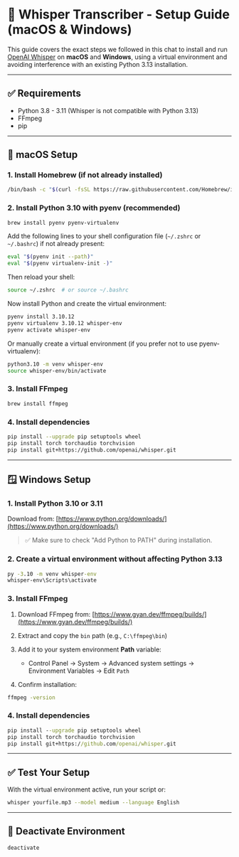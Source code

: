 # 🔣 Whisper Transcriber - Setup Guide (macOS & Windows)

This guide covers the exact steps we followed in this chat to install and run [OpenAI Whisper](https://github.com/openai/whisper) on **macOS** and **Windows**, using a virtual environment and avoiding interference with an existing Python 3.13 installation.

---

## ✅ Requirements

* Python 3.8 - 3.11 (Whisper is not compatible with Python 3.13)
* FFmpeg
* pip

---

## 🍎 macOS Setup

### 1. Install Homebrew (if not already installed)

```bash
/bin/bash -c "$(curl -fsSL https://raw.githubusercontent.com/Homebrew/install/HEAD/install.sh)"
```

### 2. Install Python 3.10 with pyenv (recommended)

```bash
brew install pyenv pyenv-virtualenv
```

Add the following lines to your shell configuration file (`~/.zshrc` or `~/.bashrc`) if not already present:

```bash
eval "$(pyenv init --path)"
eval "$(pyenv virtualenv-init -)"
```

Then reload your shell:

```bash
source ~/.zshrc  # or source ~/.bashrc
```

Now install Python and create the virtual environment:

```bash
pyenv install 3.10.12
pyenv virtualenv 3.10.12 whisper-env
pyenv activate whisper-env
```

Or manually create a virtual environment (if you prefer not to use pyenv-virtualenv):

```bash
python3.10 -m venv whisper-env
source whisper-env/bin/activate
```

### 3. Install FFmpeg

```bash
brew install ffmpeg
```

### 4. Install dependencies

```bash
pip install --upgrade pip setuptools wheel
pip install torch torchaudio torchvision
pip install git+https://github.com/openai/whisper.git
```

---

## 🪟 Windows Setup

### 1. Install Python 3.10 or 3.11

Download from: [https://www.python.org/downloads/](https://www.python.org/downloads/)

> ✅ Make sure to check "Add Python to PATH" during installation.

### 2. Create a virtual environment without affecting Python 3.13

```cmd
py -3.10 -m venv whisper-env
whisper-env\Scripts\activate
```

### 3. Install FFmpeg

1. Download FFmpeg from: [https://www.gyan.dev/ffmpeg/builds/](https://www.gyan.dev/ffmpeg/builds/)

2. Extract and copy the `bin` path (e.g., `C:\ffmpeg\bin`)

3. Add it to your system environment **Path** variable:

   * Control Panel → System → Advanced system settings → Environment Variables → Edit `Path`

4. Confirm installation:

```cmd
ffmpeg -version
```

### 4. Install dependencies

```cmd
pip install --upgrade pip setuptools wheel
pip install torch torchaudio torchvision
pip install git+https://github.com/openai/whisper.git
```

---

## ✅ Test Your Setup

With the virtual environment active, run your script or:

```bash
whisper yourfile.mp3 --model medium --language English
```

---

## 🧹 Deactivate Environment

```bash
deactivate
```

